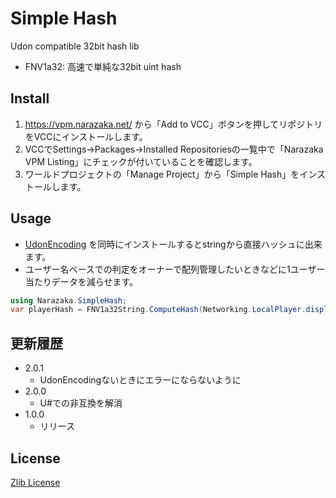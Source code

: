 # Simple Hash

Udon compatible 32bit hash lib

- FNV1a32: 高速で単純な32bit uint hash

## Install

1. https://vpm.narazaka.net/ から「Add to VCC」ボタンを押してリポジトリをVCCにインストールします。
2. VCCでSettings→Packages→Installed Repositoriesの一覧中で「Narazaka VPM Listing」にチェックが付いていることを確認します。
3. ワールドプロジェクトの「Manage Project」から「Simple Hash」をインストールします。

## Usage

- [UdonEncoding](https://github.com/koyashiro/udon-encoding) を同時にインストールするとstringから直接ハッシュに出来ます。
- ユーザー名ベースでの判定をオーナーで配列管理したいときなどに1ユーザー当たりデータを減らせます。

```csharp
using Narazaka.SimpleHash;
var playerHash = FNV1a32String.ComputeHash(Networking.LocalPlayer.displayName);
```

## 更新履歴

- 2.0.1
  - UdonEncodingないときにエラーにならないように
- 2.0.0
  - U#での非互換を解消
- 1.0.0
  - リリース

## License

[Zlib License](LICENSE.txt)

